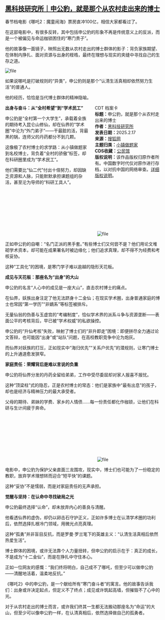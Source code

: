 <!--1739791206000-->
[黑科技研究所｜申公豹，就是那个从农村走出来的博士](https://chinadigitaltimes.net/chinese/715917.html)
------

<p>春节档电影《哪吒2：魔童闹海》票房直冲100亿，相信大家都看过了。</p><p>在这部电影中，有很多反转，其中包括申公豹的形象不再是传统意义上的反派，而是一个被偏见与命运枷锁困住的“寒门贵子”。</p><p>他的故事像一面镜子，映照出无数从农村走出的博士群体的影子：背负家族期望、在体制内挣扎、面对资源与出身的桎梏，最终在理想与现实的夹缝中寻找自己的生存之道。</p><p><img decoding="async" src="https://chinadigitaltimes.net/chinese/files/2025/02/image-1739790980239.png" alt="file"></p><p>如果说哪吒是打破规则的“异类”，申公豹则是那个“认清生活真相却依然努力生活”的普通人。</p><p>他的经历，恰恰是当代博士群体的精神隐喻。</p><div style="width:42%;float:right;padding-left:20px;"><div class="su-spoiler su-spoiler-style-fancy su-spoiler-icon-chevron-circle" data-scroll-offset="0" data-anchor-in-url="no"><div class="su-spoiler-title" tabindex="0" role="button"><span class="su-spoiler-icon"></span>CDT 档案卡</div><div class="su-spoiler-content su-u-clearfix su-u-trim"><strong>标题：</strong>申公豹，就是那个从农村走出来的博士<br><strong>作者：</strong><a href="https://chinadigitaltimes.net/space/黑科技研究所" target="_blank">黑科技研究所</a><br><strong>发表日期：</strong>2025.2.17<br><strong>来源：</strong><a href="https://news.sohu.com/a/858205796_121948416" target="_blank">搜狐网</a><br><strong>主题归类：</strong><a href="https://chinadigitaltimes.net/space/小镇做题家" target="_blank">小镇做题家</a><br><strong>CDS收藏：</strong><a href="https://chinadigitaltimes.net/space/%E5%85%AC%E6%B0%91%E9%A6%86" target="_blank" rel="noopener">公民馆</a><br><strong>版权说明：</strong>该作品版权归原作者所有。中国数字时代仅对原作进行存档，以对抗中国的网络审查。<a href="https://chinadigitaltimes.net/chinese/copyright">详细版权说明</a>。</div></div></div><p><strong>出身与奋斗：从“全村希望”到“学术民工”</strong></p><p>申公豹是“全村第一个大学生”，承载着全族的期待考入昆仑山修仙，却在仙界的“学术圈”中沦为“外门弟子”——干最脏的活，背最黑的锅，连师父的丹药都分不到几颗。</p><p>这像极了农村博士的求学路：从小镇做题家到名校博士，背负着“全村的骄傲”标签，却在科研圈里成为“学术民工”。</p><p>他们需要比“仙二代”付出十倍努力，却因缺乏资源和人脉，只能默默承担课题组的杂活，甚至沦为导师的“科研工具人”。</p><p><img decoding="async" src="data:image/svg+xml,%3Csvg%20xmlns='http://www.w3.org/2000/svg'%20viewBox='0%200%200%200'%3E%3C/svg%3E" alt="file" data-lazy-src="https://chinadigitaltimes.net/chinese/files/2025/02/image-1739790993748.png"><noscript><img decoding="async" src="https://chinadigitaltimes.net/chinese/files/2025/02/image-1739790993748.png" alt="file"></noscript></p><p>正如申公豹的自嘲：“名门正派的黑手套。”有些博士们又何尝不是？他们用论文堆砌学术资本，却可能在成果署名时被边缘化；他们追求真理，却不得不为经费和考核妥协。</p><p>这种“工具化”的困境，是寒门学子难以逾越的隐形天花板。</p><p><strong>成见与天花板：那座名为“出身”的大山</strong></p><p>申公豹的名言“人心中的成见是一座大山”，直击农村博士的痛点。</p><p>在仙界，妖族出身注定了他无法跻身十二金仙；在现实学术圈，出身普通家庭的博士也常因“第一学历”“非嫡系”等标签被排斥。</p><p>无量仙翁的伪善与玉虚宫的“考编制度”，恰似学术界的派系斗争与资源垄断——表面公平的考核背后，早已被“学术权威”的私欲操控。</p><p>申公豹的“升仙考核”失败，映射了博士们的“非升即走”困境：即便拼尽全力通过论文答辩，也可能因“出身”或“站队”问题，在高校教职竞争中沦为炮灰。</p><p>而仙界对妖族的打压，正如现实中“海归优先”“关系户优先”的潜规则，让寒门博士的上升通道愈发狭窄。</p><p><strong>家庭责任：荣耀背后是难以言说的负重</strong></p><p>申公豹将仙界分发的丹药全留给弟弟，工作中受尽委屈却对家人报喜不报忧。</p><p>这种“顶梁柱”式的隐忍，正是农村博士的常态：他们是家族中“最有出息”的孩子，却也是经济与精神压力的最大承受者。</p><p>父母的期待、弟妹的学费、家乡的人情债……每一份责任都化作枷锁，让他们在科研与生计间疲于奔命。</p><p><img decoding="async" src="data:image/svg+xml,%3Csvg%20xmlns='http://www.w3.org/2000/svg'%20viewBox='0%200%200%200'%3E%3C/svg%3E" alt="file" data-lazy-src="https://chinadigitaltimes.net/chinese/files/2025/02/image-1739791009361.png"><noscript><img decoding="async" src="https://chinadigitaltimes.net/chinese/files/2025/02/image-1739791009361.png" alt="file"></noscript></p><p>电影中，申公豹为保护父亲直面三龙围攻，现实中，博士们也可能为了一份稳定的教职，放弃学术理想转而迎合“短平快”的课题。</p><p>这种“妥协”不是懦弱，而是对家庭责任的无声承担。</p><p><strong>觉醒与坚持：在认命中寻找破局之光</strong></p><p>申公豹最终选择“认命”，却未放弃内心的善良与清醒。</p><p>他看透仙界的虚伪，却仍以卵击石守护正义，正如许多博士在认清学术圈的功利后，依然选择扎根冷门领域，用微光点亮真理。</p><p>这种“孤勇”并非盲目反抗，而是罗曼·罗兰笔下的英雄主义：“认清生活真相后依然热爱生活”。</p><p>博士群体的困境，或许无法靠个人力量扭转，但申公豹的启示在于：真正的成长，不是成为“十二金仙”，而是在挣扎中守住本心。</p><p>正如一位网友的感慨：“我们终将明白，自己成不了哪吒，但至少可以做申公豹——清醒地活着，温柔地反抗。”</p><p>《哪吒2》中的申公豹，是一个献给所有“寒门奋斗者”的寓言。他的故事告诉我们：出身或许决定起点，但定义不了终点；成见或许筑起高墙，但摧毁不了心中的光。</p><p>对于从农村走出的博士而言，或许我们终其一生都无法搬动那座名为“命运”的大山，但至少可以像申公豹一样，在认清真相后，依然选择做自己的孤勇者。</p><div class="addtoany_share_save_container addtoany_content addtoany_content_bottom"><div class="a2a_kit a2a_kit_size_32 addtoany_list" data-a2a-url="https://chinadigitaltimes.net/chinese/715917.html" data-a2a-title="黑科技研究所｜申公豹，就是那个从农村走出来的博士"><a class="a2a_button_facebook" href="https://www.addtoany.com/add_to/facebook?linkurl=https%3A%2F%2Fchinadigitaltimes.net%2Fchinese%2F715917.html&amp;linkname=%E9%BB%91%E7%A7%91%E6%8A%80%E7%A0%94%E7%A9%B6%E6%89%80%EF%BD%9C%E7%94%B3%E5%85%AC%E8%B1%B9%EF%BC%8C%E5%B0%B1%E6%98%AF%E9%82%A3%E4%B8%AA%E4%BB%8E%E5%86%9C%E6%9D%91%E8%B5%B0%E5%87%BA%E6%9D%A5%E7%9A%84%E5%8D%9A%E5%A3%AB" title="Facebook" rel="nofollow noopener" target="_blank"></a><a class="a2a_button_twitter" href="https://www.addtoany.com/add_to/twitter?linkurl=https%3A%2F%2Fchinadigitaltimes.net%2Fchinese%2F715917.html&amp;linkname=%E9%BB%91%E7%A7%91%E6%8A%80%E7%A0%94%E7%A9%B6%E6%89%80%EF%BD%9C%E7%94%B3%E5%85%AC%E8%B1%B9%EF%BC%8C%E5%B0%B1%E6%98%AF%E9%82%A3%E4%B8%AA%E4%BB%8E%E5%86%9C%E6%9D%91%E8%B5%B0%E5%87%BA%E6%9D%A5%E7%9A%84%E5%8D%9A%E5%A3%AB" title="Twitter" rel="nofollow noopener" target="_blank"></a><a class="a2a_button_telegram" href="https://www.addtoany.com/add_to/telegram?linkurl=https%3A%2F%2Fchinadigitaltimes.net%2Fchinese%2F715917.html&amp;linkname=%E9%BB%91%E7%A7%91%E6%8A%80%E7%A0%94%E7%A9%B6%E6%89%80%EF%BD%9C%E7%94%B3%E5%85%AC%E8%B1%B9%EF%BC%8C%E5%B0%B1%E6%98%AF%E9%82%A3%E4%B8%AA%E4%BB%8E%E5%86%9C%E6%9D%91%E8%B5%B0%E5%87%BA%E6%9D%A5%E7%9A%84%E5%8D%9A%E5%A3%AB" title="Telegram" rel="nofollow noopener" target="_blank"></a><a class="a2a_button_reddit" href="https://www.addtoany.com/add_to/reddit?linkurl=https%3A%2F%2Fchinadigitaltimes.net%2Fchinese%2F715917.html&amp;linkname=%E9%BB%91%E7%A7%91%E6%8A%80%E7%A0%94%E7%A9%B6%E6%89%80%EF%BD%9C%E7%94%B3%E5%85%AC%E8%B1%B9%EF%BC%8C%E5%B0%B1%E6%98%AF%E9%82%A3%E4%B8%AA%E4%BB%8E%E5%86%9C%E6%9D%91%E8%B5%B0%E5%87%BA%E6%9D%A5%E7%9A%84%E5%8D%9A%E5%A3%AB" title="Reddit" rel="nofollow noopener" target="_blank"></a><a class="a2a_button_whatsapp" href="https://www.addtoany.com/add_to/whatsapp?linkurl=https%3A%2F%2Fchinadigitaltimes.net%2Fchinese%2F715917.html&amp;linkname=%E9%BB%91%E7%A7%91%E6%8A%80%E7%A0%94%E7%A9%B6%E6%89%80%EF%BD%9C%E7%94%B3%E5%85%AC%E8%B1%B9%EF%BC%8C%E5%B0%B1%E6%98%AF%E9%82%A3%E4%B8%AA%E4%BB%8E%E5%86%9C%E6%9D%91%E8%B5%B0%E5%87%BA%E6%9D%A5%E7%9A%84%E5%8D%9A%E5%A3%AB" title="WhatsApp" rel="nofollow noopener" target="_blank"></a><a class="a2a_button_email" href="https://www.addtoany.com/add_to/email?linkurl=https%3A%2F%2Fchinadigitaltimes.net%2Fchinese%2F715917.html&amp;linkname=%E9%BB%91%E7%A7%91%E6%8A%80%E7%A0%94%E7%A9%B6%E6%89%80%EF%BD%9C%E7%94%B3%E5%85%AC%E8%B1%B9%EF%BC%8C%E5%B0%B1%E6%98%AF%E9%82%A3%E4%B8%AA%E4%BB%8E%E5%86%9C%E6%9D%91%E8%B5%B0%E5%87%BA%E6%9D%A5%E7%9A%84%E5%8D%9A%E5%A3%AB" title="Email" rel="nofollow noopener" target="_blank"></a><a class="a2a_button_copy_link" href="https://www.addtoany.com/add_to/copy_link?linkurl=https%3A%2F%2Fchinadigitaltimes.net%2Fchinese%2F715917.html&amp;linkname=%E9%BB%91%E7%A7%91%E6%8A%80%E7%A0%94%E7%A9%B6%E6%89%80%EF%BD%9C%E7%94%B3%E5%85%AC%E8%B1%B9%EF%BC%8C%E5%B0%B1%E6%98%AF%E9%82%A3%E4%B8%AA%E4%BB%8E%E5%86%9C%E6%9D%91%E8%B5%B0%E5%87%BA%E6%9D%A5%E7%9A%84%E5%8D%9A%E5%A3%AB" title="Copy Link" rel="nofollow noopener" target="_blank"></a><a class="a2a_dd addtoany_share_save addtoany_share" href="https://www.addtoany.com/share"></a></div></div>
